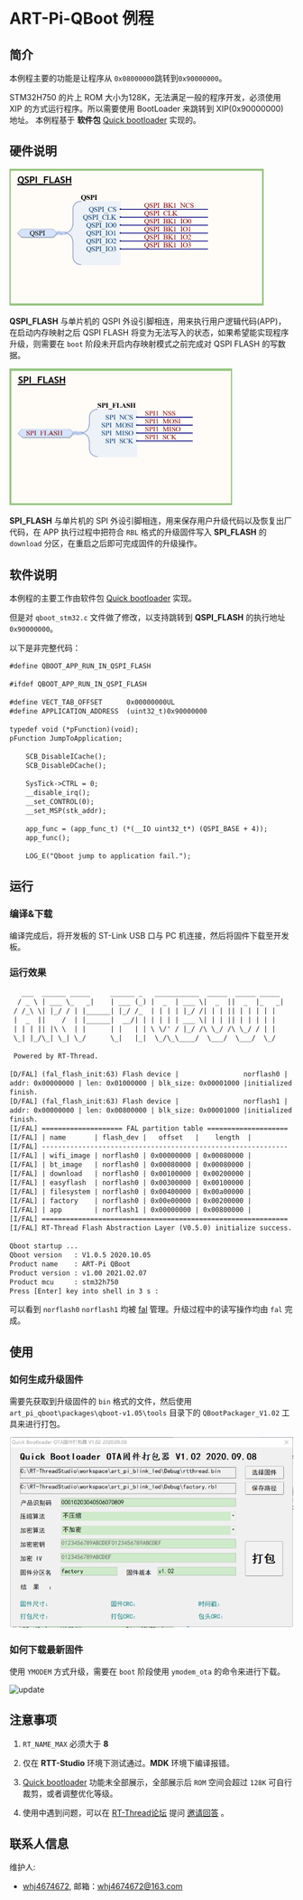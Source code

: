 # ART-Pi-QBoot 例程

## 简介

本例程主要的功能是让程序从 `0x08000000`跳转到`0x90000000`。

STM32H750 的片上 ROM 大小为128K，无法满足一般的程序开发，必须使用 XIP 的方式运行程序。所以需要使用 BootLoader 来跳转到 XIP(0x90000000) 地址。
本例程基于 **软件包** [Quick bootloader](https://github.com/qiyongzhong0/rt-thread-qboot) 实现的。

## 硬件说明

<img src="./figures\qspi_flash.png" alt="qspi_flash" style="zoom:50%;" />

**QSPI_FLASH** 与单片机的 QSPI 外设引脚相连，用来执行用户逻辑代码(APP)，在启动内存映射之后 QSPI FLASH 将变为无法写入的状态，如果希望能实现程序升级，则需要在 `boot` 阶段未开启内存映射模式之前完成对 QSPI FLASH 的写数据。

<img src="./figures\spi_flash.png" alt="spi_flash" style="zoom:50%;" />

**SPI_FLASH** 与单片机的 SPI 外设引脚相连，用来保存用户升级代码以及恢复出厂代码，在 APP 执行过程中把符合 `RBL` 格式的升级固件写入 **SPI_FLASH** 的`download` 分区，在重启之后即可完成固件的升级操作。

## 软件说明

本例程的主要工作由软件包 [Quick bootloader](https://github.com/qiyongzhong0/rt-thread-qboot) 实现。

但是对 `qboot_stm32.c` 文件做了修改，以支持跳转到 **QSPI_FLASH** 的执行地址 `0x90000000`。

以下是非完整代码：

```
#define QBOOT_APP_RUN_IN_QSPI_FLASH

#ifdef QBOOT_APP_RUN_IN_QSPI_FLASH

#define VECT_TAB_OFFSET      0x00000000UL
#define APPLICATION_ADDRESS  (uint32_t)0x90000000

typedef void (*pFunction)(void);
pFunction JumpToApplication;

    SCB_DisableICache();
    SCB_DisableDCache();

    SysTick->CTRL = 0;
    __disable_irq();
    __set_CONTROL(0);
    __set_MSP(stk_addr);
    
    app_func = (app_func_t) (*(__IO uint32_t*) (QSPI_BASE + 4));
    app_func();

    LOG_E("Qboot jump to application fail.");
```

## 运行
### 编译&下载

编译完成后，将开发板的 ST-Link USB 口与 PC 机连接，然后将固件下载至开发板。

### 运行效果

```
   ___  ______ _____     ______ _   ___________  _____  _____ _____ 
  / _ \ | ___ \_   _|    | ___ (_) |  _  | ___ \|  _  ||  _  |_   _|
 / /_\ \| |_/ / | |______| |_/ /_  | | | | |_/ /| | | || | | | | |  
 |  _  ||    /  | |______|  __/| | | | | | ___ \| | | || | | | | |   
 | | | || |\ \  | |      | |   | | \ \/' / |_/ /\ \_/ /\ \_/ / | |   
 \_| |_/\_| \_| \_/      \_|   |_|  \_/\_\____/  \___/  \___/  \_/  

 Powered by RT-Thread.

[D/FAL] (fal_flash_init:63) Flash device |                norflash0 | addr: 0x00000000 | len: 0x01000000 | blk_size: 0x00001000 |initialized finish.
[D/FAL] (fal_flash_init:63) Flash device |                norflash1 | addr: 0x00000000 | len: 0x00800000 | blk_size: 0x00001000 |initialized finish.
[I/FAL] ==================== FAL partition table ====================
[I/FAL] | name       | flash_dev |   offset   |    length  |
[I/FAL] -------------------------------------------------------------
[I/FAL] | wifi_image | norflash0 | 0x00000000 | 0x00080000 |
[I/FAL] | bt_image   | norflash0 | 0x00080000 | 0x00080000 |
[I/FAL] | download   | norflash0 | 0x00100000 | 0x00200000 |
[I/FAL] | easyflash  | norflash0 | 0x00300000 | 0x00100000 |
[I/FAL] | filesystem | norflash0 | 0x00400000 | 0x00a00000 |
[I/FAL] | factory    | norflash0 | 0x00e00000 | 0x00200000 |
[I/FAL] | app        | norflash1 | 0x00000000 | 0x00800000 |
[I/FAL] =============================================================
[I/FAL] RT-Thread Flash Abstraction Layer (V0.5.0) initialize success.

Qboot startup ... 
Qboot version   : V1.0.5 2020.10.05 
Product name    : ART-Pi QBoot 
Product version : v1.00 2021.02.07 
Product mcu     : stm32h750 
Press [Enter] key into shell in 3 s : 

```

可以看到 `norflash0` `norflash1` 均被 [fal](https://github.com/RT-Thread-packages/fal) 管理。升级过程中的读写操作均由 `fal` 完成。

## 使用
### 如何生成升级固件

需要先获取到升级固件的 `bin` 格式的文件，然后使用 `art_pi_qboot\packages\qboot-v1.05\tools` 目录下的 `QBootPackager_V1.02` 工具来进行打包。

![qboot](./figures/qboot.png)

### 如何下载最新固件

使用 `YMODEM` 方式升级，需要在 `boot` 阶段使用 `ymodem_ota` 的命令来进行下载。

![update](./figures/qboot.gif)

## 注意事项

1. `RT_NAME_MAX` 必须大于 **8**

2. 仅在 **RTT-Studio** 环境下测试通过。**MDK** 环境下编译报错。

3. [Quick bootloader](https://github.com/qiyongzhong0/rt-thread-qboot) 功能未全部展示，全部展示后 `ROM` 空间会超过 `128K` 可自行裁剪，或者调整优化等级。

4. 使用中遇到问题，可以在 [RT-Thread论坛]() 提问 [邀请回答](https://club.rt-thread.org/u/8644) 。

## 联系人信息

维护人:

-  [whj4674672](https://github.com/whj4674672), 邮箱：<whj4674672@163.com>

